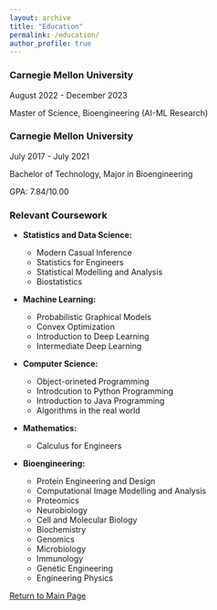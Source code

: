 ```yaml
---
layout: archive
title: "Education"
permalink: /education/
author_profile: true
---
```


### Carnegie Mellon University
August 2022 - December 2023

Master of Science, Bioengineering (AI-ML Research)


### Carnegie Mellon University
July 2017 - July 2021

Bachelor of Technology, Major in Bioengineering

GPA: 7.84/10.00

### Relevant Coursework
  * **Statistics and Data Science:**
    * Modern Casual Inference
    * Statistics for Engineers
    * Statistical Modelling and Analysis
    * Biostatistics
  
  * **Machine Learning:**
    * Probabilistic Graphical Models 
    * Convex Optimization
    * Introduction to Deep Learning
    * Intermediate Deep Learning
    
  * **Computer Science:**
    * Object-orineted Programming
    * Introdcution to Python Programming
    * Introduction to Java Programming
    * Algorithms in the real world
    
  * **Mathematics:**
    * Calculus for Engineers

  * **Bioengineering:**
    * Protein Engineering and Design
    * Computational Image Modelling and Analysis
    * Proteomics
    * Neurobiology
    * Cell and Molecular Biology
    * Biochemistry
    * Genomics
    * Microbiology
    * Immunology
    * Genetic Engineering
    * Engineering Physics


[Return to Main Page](https://adrita78.github.io)
